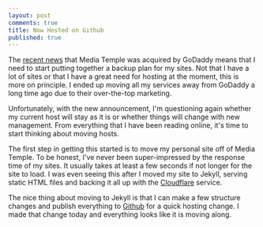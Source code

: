 ```yaml
---
layout: post
comments: true
title: Now Hosted on Github
published: true
---
```


The [recent news][mt] that Media Temple was acquired by GoDaddy means that I need to start putting together a backup plan for my sites. Not that I have a lot of sites or that I have a great need for hosting at the moment, this is more on principle. I ended up moving all my services away from GoDaddy a long time ago due to their over-the-top marketing.

Unfortunately, with the new announcement, I'm questioning again whether my current host will stay as it is or whether things will change with new management. From everything that I have been reading online, it's time to start thinking about moving hosts.

<!--more-->

The first step in getting this started is to move my personal site off of Media Temple. To be honest, I've never been super-impressed by the response time of my sites. It usually takes at least a few seconds if not longer for the site to load. I was even seeing this after I moved my site to Jekyll, serving static HTML files and backing it all up with the [Cloudflare](http://www.cloudflare.com) service.

The nice thing about moving to Jekyll is that I can make a few structure changes and publish everything to [Github](http://www.github.com) for a quick hosting change. I made that change today and everything looks like it is moving along.

[mt]: http://www.theverge.com/2013/10/15/4841188/godaddy-acquires-media-temple-web-hosting